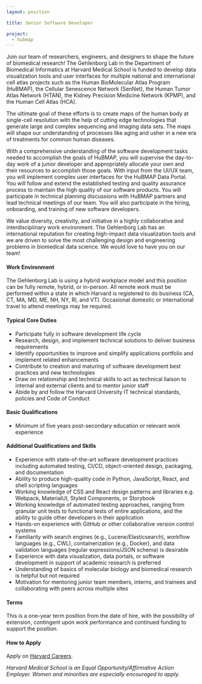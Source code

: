 ```yaml
---
layout: position

title: Senior Software Developer

project:
  - hubmap
---
```


Join our team of researchers, engineers, and designers to shape the future of biomedical research! 
The Gehlenborg Lab in the Department of Biomedical Informatics at Harvard Medical School is funded to develop data visualization tools and user interfaces for multiple national and international cell atlas projects such as the Human BioMolecular Atlas Program (HuBMAP), the Cellular Senescence Network (SenNet), the Human Tumor Atlas Network (HTAN), the Kidney Precision Medicine Network (KPMP), and the Human Cell Atlas (HCA). 
 
The ultimate goal of these efforts is to create maps of the human body at single-cell resolution with the help of cutting edge technologies that generate large and complex sequencing and imaging data sets. The maps will shape our understanding of processes like aging and usher in a new era of treatments for common human diseases. 
 
With a comprehensive understanding of the software development tasks needed to accomplish the goals of HuBMAP, you will supervise the day-to-day work of a junior developer and appropriately allocate your own and their resources to accomplish those goals. With input from the UI/UX team, you will implement complex user interfaces for the HuBMAP Data Portal. You will follow and extend the established testing and quality assurance process to maintain the high quality of our software products. You will participate in technical planning discussions with HuBMAP partners and lead technical meetings of our team. You will also participate in the hiring, onboarding, and training of new software developers.
 
We value diversity, creativity, and initiative in a highly collaborative and interdisciplinary work environment. The Gehlenborg Lab has an international reputation for creating high-impact data visualization tools and we are driven to solve the most challenging design and engineering problems in biomedical data science. We would love to have you on our team!

#### Work Environment
The Gehlenborg Lab is using a hybrid workplace model and this position can be fully remote, hybrid, or in-person. All remote work must be performed within a state in which Harvard is registered to do business (CA, CT, MA, MD, ME, NH, NY, RI, and VT). Occasional domestic or international travel to attend meetings may be required.

#### Typical Core Duties
- Participate fully in software development life cycle
- Research, design, and implement technical solutions to deliver business requirements
- Identify opportunities to improve and simplify applications portfolio and implement related enhancements
- Contribute to creation and maturing of software development best practices and new technologies
- Draw on relationship and technical skills to act as technical liaison to internal and external clients and to mentor junior staff
- Abide by and follow the Harvard University IT technical standards, policies and Code of Conduct

#### Basic Qualifications
- Minimum of five years post-secondary education or relevant work experience

#### Additional Qualifications and Skills
 
- Experience with state-of-the-art software development practices including automated testing, CI/CD, object-oriented design, packaging, and documentation
- Ability to produce high-quality code in Python, JavaScript, React, and shell scripting languages
- Working knowledge of CSS and React design patterns and libraries e.g. Webpack, MaterialUI, Styled Components, or Storybook
- Working knowledge of automated testing approaches, ranging from granular unit tests to functional tests of entire applications, and the ability to guide other developers in their application
- Hands-on experience with GitHub or other collaborative version control systems
- Familiarity with search engines (e.g., Lucene/Elasticsearch), workflow languages (e.g., CWL), containerization (e.g., Docker), and data validation languages (regular expressions/JSON schema) is desirable
- Experience with data visualization, data portals, or software development in support of academic research is preferred
- Understanding of basics of molecular biology and biomedical research is helpful but not required
- Motivation for mentoring junior team members, interns, and trainees and collaborating with peers across multiple sites

#### Terms
This is a one-year term position from the date of hire, with the possibility of extension, contingent upon work performance and continued funding to support the position. 

#### How to Apply
Apply on [Harvard Careers](https://sjobs.brassring.com/TGnewUI/Search/home/HomeWithPreLoad?partnerid=25240&siteid=5341&PageType=JobDetails&jobid=1974891).

*Harvard Medical School is an Equal Opportunity/Affirmative Action Employer. Women and minorities are especially encouraged to apply.*